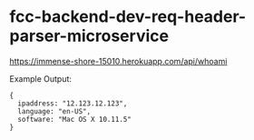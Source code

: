 # fcc-backend-dev-req-header-parser-microservice

https://immense-shore-15010.herokuapp.com/api/whoami

Example Output:
```
{
  ipaddress: "12.123.12.123",
  language: "en-US",
  software: "Mac OS X 10.11.5"
}
```